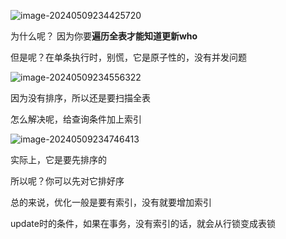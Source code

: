 ![image-20240509234425720](../../../../../AppData/Roaming/Typora/typora-user-images/image-20240509234425720.png)

为什么呢？ 因为你要**遍历全表才能知道更新who**

但是呢？在单条执行时，别慌，它是原子性的，没有并发问题



![image-20240509234556322](../../../../../AppData/Roaming/Typora/typora-user-images/image-20240509234556322.png)

因为没有排序，所以还是要扫描全表

怎么解决呢，给查询条件加上索引



![image-20240509234746413](../../../../../AppData/Roaming/Typora/typora-user-images/image-20240509234746413.png)

实际上，它是要先排序的

所以呢？你可以先对它排好序



总的来说，优化一般是要有索引，没有就要增加索引

update时的条件，如果在事务，没有索引的话，就会从行锁变成表锁